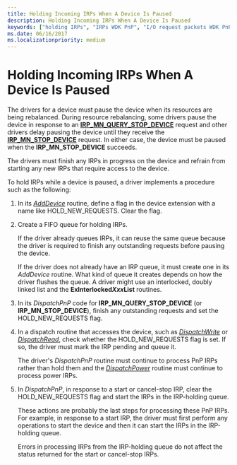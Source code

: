 ```yaml
---
title: Holding Incoming IRPs When A Device Is Paused
description: Holding Incoming IRPs When A Device Is Paused
keywords: ["holding IRPs", "IRPs WDK PnP", "I/O request packets WDK PnP", "pausing PnP devices"]
ms.date: 06/16/2017
ms.localizationpriority: medium
---
```


# Holding Incoming IRPs When A Device Is Paused





The drivers for a device must pause the device when its resources are being rebalanced. During resource rebalancing, some drivers pause the device in response to an [**IRP\_MN\_QUERY\_STOP\_DEVICE**](./irp-mn-query-stop-device.md) request and other drivers delay pausing the device until they receive the [**IRP\_MN\_STOP\_DEVICE**](./irp-mn-stop-device.md) request. In either case, the device must be paused when the **IRP\_MN\_STOP\_DEVICE** succeeds.

The drivers must finish any IRPs in progress on the device and refrain from starting any new IRPs that require access to the device.

To hold IRPs while a device is paused, a driver implements a procedure such as the following:

1.  In its [*AddDevice*](/windows-hardware/drivers/ddi/wdm/nc-wdm-driver_add_device) routine, define a flag in the device extension with a name like HOLD\_NEW\_REQUESTS. Clear the flag.

2.  Create a FIFO queue for holding IRPs.

    If the driver already queues IRPs, it can reuse the same queue because the driver is required to finish any outstanding requests before pausing the device.

    If the driver does not already have an IRP queue, it must create one in its *AddDevice* routine. What kind of queue it creates depends on how the driver flushes the queue. A driver might use an interlocked, doubly linked list and the **ExInterlocked*Xxx*List** routines.

3.  In its *DispatchPnP* code for **IRP\_MN\_QUERY\_STOP\_DEVICE** (or **IRP\_MN\_STOP\_DEVICE**), finish any outstanding requests and set the HOLD\_NEW\_REQUESTS flag.

4.  In a dispatch routine that accesses the device, such as [*DispatchWrite*](/windows-hardware/drivers/ddi/wdm/nc-wdm-driver_dispatch) or [*DispatchRead*](/windows-hardware/drivers/ddi/wdm/nc-wdm-driver_dispatch), check whether the HOLD\_NEW\_REQUESTS flag is set. If so, the driver must mark the IRP pending and queue it.

    The driver's *DispatchPnP* routine must continue to process PnP IRPs rather than hold them and the [*DispatchPower*](/windows-hardware/drivers/ddi/wdm/nc-wdm-driver_dispatch) routine must continue to process power IRPs.

5.  In *DispatchPnP*, in response to a start or cancel-stop IRP, clear the HOLD\_NEW\_REQUESTS flag and start the IRPs in the IRP-holding queue.

    These actions are probably the last steps for processing these PnP IRPs. For example, in response to a start IRP, the driver must first perform any operations to start the device and then it can start the IRPs in the IRP-holding queue.

    Errors in processing IRPs from the IRP-holding queue do not affect the status returned for the start or cancel-stop IRPs.

 

